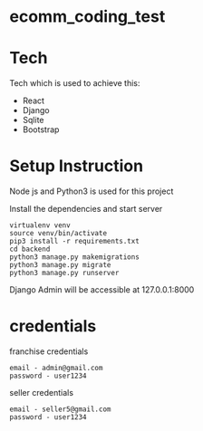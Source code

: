 # ecomm_coding_test

# Tech
Tech which is used to achieve this:
* React
* Django
* Sqlite
* Bootstrap


# Setup Instruction
Node js and Python3 is used for this project

Install the dependencies and start server

```
virtualenv venv
source venv/bin/activate
pip3 install -r requirements.txt
cd backend
python3 manage.py makemigrations
python3 manage.py migrate
python3 manage.py runserver
```

Django Admin will be accessible at 127.0.0.1:8000

# credentials
franchise credentials
```
email - admin@gmail.com
password - user1234
```
seller  credentials
```
email - seller5@gmail.com
password - user1234
```

